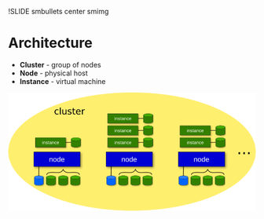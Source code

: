 !SLIDE smbullets center smimg

# Architecture

* **Cluster** - group of nodes
* **Node** - physical host
* **Instance** - virtual machine

![ganeti-cluster](ganeti-cluster.png)


